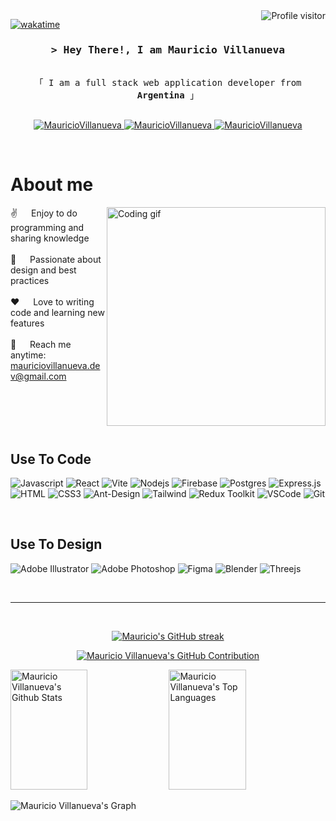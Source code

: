 <!--
<h2 align="center">
  Welcome to Al Siam World!
  <img src="https://media.giphy.com/media/hvRJCLFzcasrR4ia7z/giphy.gif" width="28">
</h2>
-->

<!--
<p align="center">
  <a href="https://github.com/"><img src="https://readme-typing-svg.herokuapp.com/?lines=Self%20Taught%20Programmer;Front%20End%20Developer;1.5%2B%20years%20of%20coding%20experience;Always%20learning%20new%20things&center=true&width=380&height=45"></a>
</p>

 -->

<a href="https://komarev.com/ghpvc/?username=alsiam">
  <img align="right" src="https://komarev.com/ghpvc/?username=alsiam&label=Visitors&color=0e75b6&style=flat" alt="Profile visitor" />
</a>


[![wakatime](https://wakatime.com/badge/user/eebb3dd8-d9b2-40de-9b88-6fd6cac99dbc.svg)](https://wakatime.com/@eebb3dd8-d9b2-40de-9b88-6fd6cac99dbc)

<!-- Intro  -->
<h3 align="center">
        <samp>&gt; Hey There!, I am
                <b>Mauricio Villanueva</b>
        </samp>
</h3>


<p align="center"> 
  <samp>
    <br>
    「 I am a full stack web application developer from <b>Argentina</b> 」
    <br>
    <br>
  </samp>
</p>

<p align="center">
<!-- <a href="https://alsiam.com" target="blank">
  <img src="https://img.shields.io/badge/Website-DC143C?style=for-the-badge&logo=medium&logoColor=white" alt="MauricioVillanueva" />
 </a> -->
 <a href="https://www.linkedin.com/in/mauriciogonzalovillanueva/" target="_blank">
  <img src="https://img.shields.io/badge/LinkedIn-0077B5?style=for-the-badge&logo=linkedin&logoColor=white" alt="MauricioVillanueva"/>
 </a>
 <a href="https://www.instagram.com/__mauriciovillanueva__/" target="_blank">
  <img src="https://img.shields.io/badge/Instagram-fe4164?style=for-the-badge&logo=instagram&logoColor=white" alt="MauricioVillanueva" />
 </a> 
 <a href="https://www.facebook.com/MauricioVilllanueva/" target="_blank">
  <img src="https://img.shields.io/badge/Facebook-20BEFF?&style=for-the-badge&logo=facebook&logoColor=white" alt="MauricioVillanueva"  />
  </a> 
</p>
<br />

<!-- About Section -->
 # About me
 
<p>
 <img align="right" width="350" src="/assets/programmer.gif" alt="Coding gif" />
  
 ✌️ &emsp; Enjoy to do programming and sharing knowledge <br/><br/>
 🎨 &emsp; Passionate about design and best practices <br/><br/>
 ❤️ &emsp; Love to writing code and learning new features<br/><br/>
 📧 &emsp; Reach me anytime: mauriciovillanueva.dev@gmail.com<br/><br/>
  

</p>

<br/>
<br/>
<br/>

## Use To Code

![Javascript](https://img.shields.io/badge/Javascript-F0DB4F?style=for-the-badge&labelColor=black&logo=javascript&logoColor=F0DB4F)
![React](https://img.shields.io/badge/-React-61DBFB?style=for-the-badge&labelColor=black&logo=react&logoColor=61DBFB)
![Vite](https://img.shields.io/badge/vite-%23646CFF.svg?style=for-the-badge&logo=vite&logoColor=white)
![Nodejs](https://img.shields.io/badge/Nodejs-3C873A?style=for-the-badge&labelColor=black&logo=node.js&logoColor=3C873A)
![Firebase](https://img.shields.io/badge/Firebase-039BE5?style=for-the-badge&logo=Firebase&logoColor=white)
![Postgres](https://img.shields.io/badge/postgres-%23316192.svg?style=for-the-badge&logo=postgresql&logoColor=white)
![Express.js](https://img.shields.io/badge/Express.js-000000?style=for-the-badge&logo=express&logoColor=white)
![HTML](https://img.shields.io/badge/HTML5-E34F26?style=for-the-badge&logo=html5&logoColor=white)
![CSS3](https://img.shields.io/badge/CSS3-1572B6?style=for-the-badge&logo=css3&logoColor=white)
![Ant-Design](https://img.shields.io/badge/AntDesign-0170FE?style=for-the-badge&logo=antdesign&logoColor=white)
![Tailwind](https://img.shields.io/badge/Tailwind_CSS-092749?style=for-the-badge&logo=tailwindcss&logoColor=06B6D4&labelColor=000000)
![Redux Toolkit](https://img.shields.io/badge/Redux-593D88?style=for-the-badge&logo=redux&logoColor=white)
![VSCode](https://img.shields.io/badge/Visual_Studio-0078d7?style=for-the-badge&logo=visual%20studio&logoColor=white)
![Git](https://img.shields.io/badge/Git-F05032?style=for-the-badge&logo=git&logoColor=white)
<!-- ![Typescript](https://img.shields.io/badge/Typescript-007acc?style=for-the-badge&labelColor=black&logo=typescript&logoColor=007acc) -->
<!-- ![React Native](https://img.shields.io/badge/React_Native-20232A?style=for-the-badge&logo=react&logoColor=61DAFB) -->
<!-- ![Next.js](https://img.shields.io/badge/next.js-000000?style=for-the-badge&logo=nextdotjs&logoColor=white) -->
<!-- ![MongoDB](https://img.shields.io/badge/MongoDB-4EA94B?style=for-the-badge&logo=mongodb&logoColor=white) -->
<!-- ![Strapi](https://img.shields.io/badge/strapi-2E7EEA?style=for-the-badge&logo=strapi&logoColor=white) -->
<!-- ![React Query](https://img.shields.io/badge/-React_Query-FF4154?style=for-the-badge&logo=react%20query&logoColor=white) -->

<br/>

## Use To Design
![Adobe Illustrator](https://img.shields.io/badge/adobe%20illustrator-%23FF9A00.svg?style=for-the-badge&logo=adobe%20illustrator&logoColor=white)
![Adobe Photoshop](https://img.shields.io/badge/adobe%20photoshop-%2331A8FF.svg?style=for-the-badge&logo=adobe%20photoshop&logoColor=white)
![Figma](https://img.shields.io/badge/figma-%23F24E1E.svg?style=for-the-badge&logo=figma&logoColor=white)
![Blender](https://img.shields.io/badge/blender-%23F5792A.svg?style=for-the-badge&logo=blender&logoColor=white)
![Threejs](https://img.shields.io/badge/threejs-black?style=for-the-badge&logo=three.js&logoColor=white)

<br/>
<hr/>
<br/>

<!-- ## Top Open Source -
[![Web Projects](https://github-readme-stats.vercel.app/api/pin/?username=alsiam&repo=web-projects&border_color=7F3FBF&bg_color=0D1117&title_color=C9D1D9&text_color=8B949E&icon_color=7F3FBF)](https://github.com/alsiam/web-projects)
[![Al Folio](https://github-readme-stats.vercel.app/api/pin/?username=alsiam&repo=al-folio&border_color=7F3FBF&bg_color=0D1117&title_color=C9D1D9&text_color=8B949E&icon_color=7F3FBF)](https://github.com/alsiam/al-folio)
[![Al Siam Readme](https://github-readme-stats.vercel.app/api/pin/?username=alsiam&repo=alsiam&border_color=7F3FBF&bg_color=0D1117&title_color=C9D1D9&text_color=8B949E&icon_color=7F3FBF)](https://github.com/alsiam/alsiam)
[![Al Siam Teminal](https://github-readme-stats.vercel.app/api/pin/?username=alsiam&repo=alsiam.github.io&border_color=7F3FBF&bg_color=0D1117&title_color=C9D1D9&text_color=8B949E&icon_color=7F3FBF)](https://github.com/alsiam/alsiam.github.io) 

<p align="left">
  <a href="https://github.com/MauricioVillanueva?tab=repositories" target="_blank"><img alt="All Repositories" title="All Repositories" src="https://img.shields.io/badge/-All%20Repos-2962FF?style=for-the-badge&logo=koding&logoColor=white"/></a>
</p>
-->

<p align="center">
  <a href="https://github.com/MauricioVillanueva">
    <img src="https://github-readme-streak-stats.herokuapp.com?user=MauricioVillanueva&theme=shades-of-purple&hide_border=true" alt="Mauricio's GitHub streak"/>
  </a>
</p>

<p align="center">
  <a href="https://github.com/MauricioVillanueva">
    <img src="http://github-profile-summary-cards.vercel.app/api/cards/profile-details?username=MauricioVillanueva&theme=shades_of_purple&bg_color=0D1117" alt="Mauricio Villanueva's GitHub Contribution"/>
  </a>
</p>

<a> 
    <a href="https://github.com/MauricioVillanueva"><img alt="Mauricio Villanueva's Github Stats" src="https://denvercoder1-github-readme-stats.vercel.app/api?username=MauricioVillanueva&show_icons=true&count_private=true&layout=compact&theme=shades_of_purple&bg_color=0D1117&title_color=F85D7F&icon_color=b362ff&text_color=fad000" height="192px" width="49.5%"/></a>
  <a href="https://github.com/MauricioVillanueva"><img alt="Mauricio Villanueva's Top Languages" src="https://denvercoder1-github-readme-stats.vercel.app/api/top-langs/?username=MauricioVillanueva&langs_count=8&layout=compact&theme=shades_of_purple&border=none&bg_color=0D1117&title_color=fad000&icon_color=b362ff" height="192px" width="49.5%"/></a>
  <br/>
</a>


![Mauricio Villanueva's Graph](https://github-readme-activity-graph.vercel.app/graph?username=MauricioVillanueva&custom_title=Mauricio%20Villanueva%27s%20GitHub%20Activity%20Graph&bg_color=0D1117&color=7F3FBF&line=fad000&point=fad000&area_color=FFFFFF&title_color=FFFFFF&area=true)
